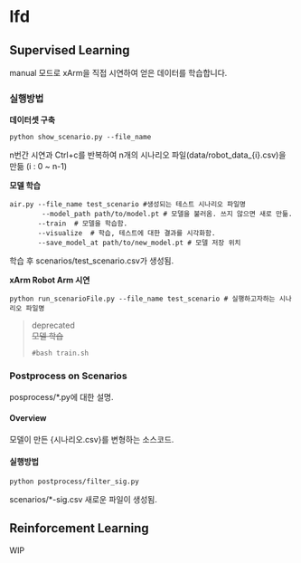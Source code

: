 # lfd

## Supervised Learning
manual 모드로 xArm을 직접 시연하여 얻은 데이터를 학습합니다.

### 실행방법
**데이터셋 구축**
```shell
python show_scenario.py --file_name
```
n번간 시연과 Ctrl+c를 반복하여
n개의 시나리오 파일(data/robot_data_{i}.csv)을 만듦 (i : 0 ~ n-1)

**모델 학습**
```shell
air.py --file_name test_scenario #생성되는 테스트 시나리오 파일명
        --model_path path/to/model.pt # 모델을 불러옴. 쓰지 않으면 새로 만듦.
       --train  # 모델을 학습함.
       --visualize  # 학습, 테스트에 대한 결과를 시각화함.
       --save_model_at path/to/new_model.pt # 모델 저장 위치
```

학습 후 scenarios/test_scenario.csv가 생성됨.

**xArm Robot Arm 시연**
```shell
python run_scenarioFile.py --file_name test_scenario # 실행하고자하는 시나리오 파일명
```

> deprecated   
> ~~모델 학습~~
>```shell
>#bash train.sh
>```

### Postprocess on Scenarios
posprocess/*.py에 대한 설명.

#### Overview
모델이 만든 {시나리오.csv}를 변형하는 소스코드.

#### 실행방법
```shell
python postprocess/filter_sig.py
```
scenarios/*-sig.csv 새로운 파일이 생성됨.

## Reinforcement Learning
WIP


